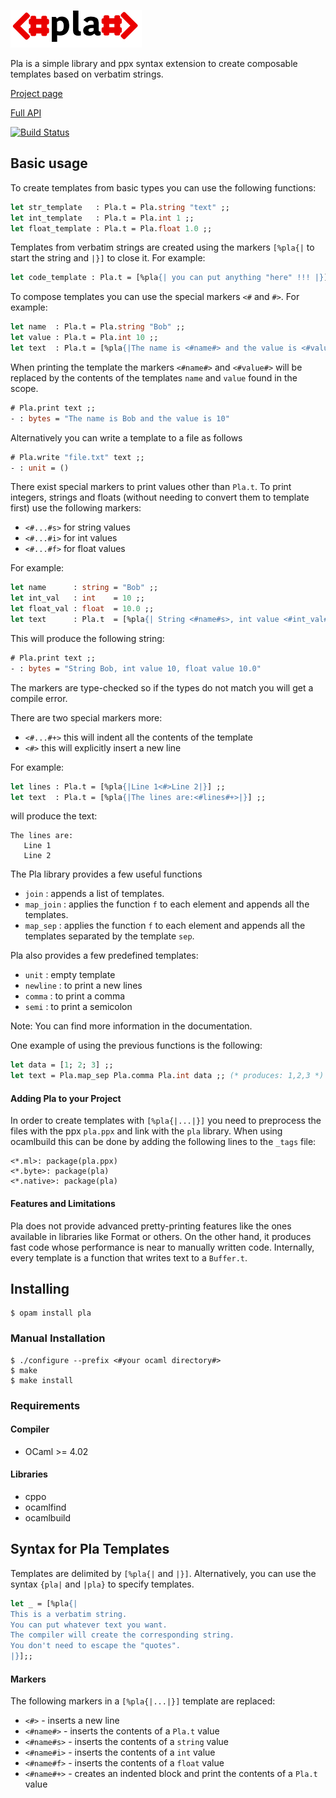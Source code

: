 ![Pla](/resources/pla.png?raw=true "Pla")

Pla is a simple library and ppx syntax extension to create composable templates based on verbatim strings.

[Project page](https://modlfo.github.io/pla/)

[Full API](https://modlfo.github.io/pla/pla_ppx.docdir/Pla.html)

[![Build Status](https://travis-ci.org/modlfo/pla.svg?branch=master)](https://travis-ci.org/modlfo/pla)

## Basic usage

To create templates from basic types you can use the following functions:

```ocaml
let str_template   : Pla.t = Pla.string "text" ;;
let int_template   : Pla.t = Pla.int 1 ;;
let float_template : Pla.t = Pla.float 1.0 ;;
```
Templates from verbatim strings are created using the markers `[%pla{|` to start the string and `|}]` to close it. For example:

```ocaml
let code_template : Pla.t = [%pla{| you can put anything "here" !!! |}] ;;
```
To compose templates you can use the special markers `<#` and `#>`. For example:
```ocaml
let name  : Pla.t = Pla.string "Bob" ;;
let value : Pla.t = Pla.int 10 ;;
let text  : Pla.t = [%pla{|The name is <#name#> and the value is <#value#>|}] ;;
```
When printing the template the markers `<#name#>` and `<#value#>` will be replaced by the contents of the templates `name` and `value` found in the scope.

```ocaml
# Pla.print text ;;
- : bytes = "The name is Bob and the value is 10"
```
Alternatively you can write a template to a file as follows
```ocaml
# Pla.write "file.txt" text ;;
- : unit = ()
```

There exist special markers to print values other than `Pla.t`. To print integers, strings and floats (without needing to convert them to template first) use the following markers:

- `<#...#s>` for string values
- `<#...#i>` for int values
- `<#...#f>` for float values

For example:

```ocaml
let name      : string = "Bob" ;;
let int_val   : int    = 10 ;;
let float_val : float  = 10.0 ;;
let text      : Pla.t  = [%pla{| String <#name#s>, int value <#int_val#i>, float value <#float_val#f>|}] ;;
```

This will produce the following string:
```ocaml
# Pla.print text ;;
- : bytes = "String Bob, int value 10, float value 10.0"
```

The markers are type-checked so if the types do not match you will get a compile error.

There are two special markers more:

- `<#...#+>` this will indent all the contents of the template
- `<#>` this will explicitly insert a new line

For example:
```ocaml
let lines : Pla.t = [%pla{|Line 1<#>Line 2|}] ;;
let text  : Pla.t = [%pla{|The lines are:<#lines#+>|}] ;;
```

will produce the text:
```
The lines are:
   Line 1
   Line 2
```

The Pla library provides a few useful functions
- `join` : appends a list of templates.
- `map_join` : applies the function `f` to each element and appends all the templates.
- `map_sep` : applies the function `f` to each element and appends all the templates separated by the template `sep`.

Pla also provides a few predefined templates:
- `unit` : empty template
- `newline` : to print a new lines
- `comma` : to print a comma
- `semi` : to print a semicolon

Note: You can find more information in the documentation.

One example of using the previous functions is the following:

```ocaml
let data = [1; 2; 3] ;;
let text = Pla.map_sep Pla.comma Pla.int data ;; (* produces: 1,2,3 *)
```

#### Adding Pla to your Project

In order to create templates with `[%pla{|...|}]` you need to preprocess the files with the ppx `pla.ppx` and link with the `pla` library. When using ocamlbuild this can be done by adding the following lines to the `_tags` file:
```
<*.ml>: package(pla.ppx)
<*.byte>: package(pla)
<*.native>: package(pla)
```

#### Features and Limitations

Pla does not provide advanced pretty-printing features like the ones available in libraries like Format or others. On the other hand, it produces fast code whose performance is near to manually written code. Internally, every template is a function that writes text to a `Buffer.t`.

## Installing

```
$ opam install pla
```

### Manual Installation

```
$ ./configure --prefix <#your ocaml directory#>
$ make
$ make install
```

### Requirements

#### Compiler

- OCaml      >= 4.02

#### Libraries

- cppo
- ocamlfind
- ocamlbuild


## Syntax for Pla Templates

Templates are delimited by `[%pla{|` and `|}]`. Alternatively, you can use the syntax `{pla|` and `|pla}` to specify templates.

```ocaml
let _ = [%pla{|
This is a verbatim string.
You can put whatever text you want.
The compiler will create the corresponding string.
You don't need to escape the "quotes".
|}];;
```

#### Markers

The following markers in a `[%pla{|...|}]` template are replaced:

- `<#>`       - inserts a new line
- `<#name#>`  - inserts the contents of a `Pla.t` value
- `<#name#s>` - inserts the contents of a `string` value
- `<#name#i>` - inserts the contents of a `int` value
- `<#name#f>` - inserts the contents of a `float` value
- `<#name#+>` - creates an indented block and print the contents of a `Pla.t` value


